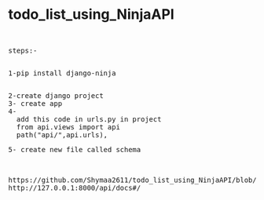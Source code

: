 # todo_list_using_NinjaAPI
<pre>

<p>steps:- </p>
1-pip install django-ninja</p>
2-create django project
3- create app
4-
  add this code in urls.py in project 
  from api.views import api
  path("api/",api.urls),
<p>5- create new file called schema</p>

https://github.com/Shymaa2611/todo_list_using_NinjaAPI/blob/8fd53b79e4d5a3c21432223bc8971ab31b954a4a/ninjaAPI.jpg
http://127.0.0.1:8000/api/docs#/
  
</pre>

